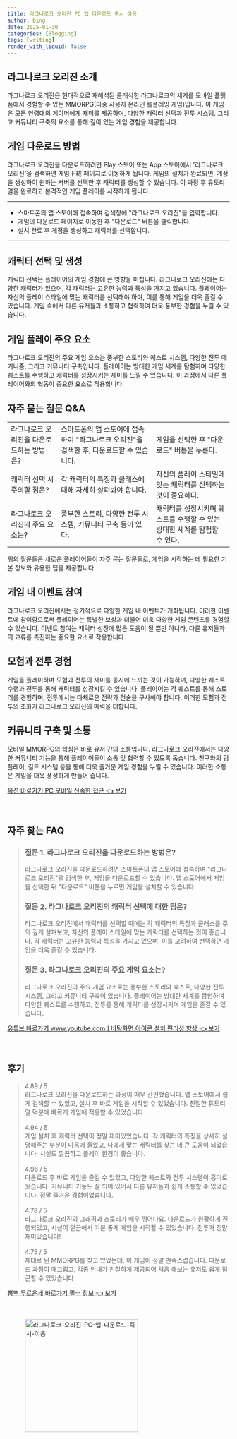 ```yaml
---
title: 라그나로크 오리진 PC 앱 다운로드 즉시 이용
author: bing
date: 2025-01-30
categories: [Blogging]
tags: [writing]
render_with_liquid: false
---
```



<h2 id='라그나로크_오리진_소개'>라그나로크 오리진 소개</h2>

<p>라그나로크 오리진은 현대적으로 재해석된 클래식한 라그나로크의 세계를 모바일 플랫폼에서 경험할 수 있는 MMORPG(다중 사용자 온라인 롤플레잉 게임)입니다. 이 게임은 모든 연령대의 게이머에게 재미를 제공하며, 다양한 캐릭터 선택과 전투 시스템, 그리고 커뮤니티 구축의 요소를 통해 깊이 있는 게임 경험을 제공합니다.</p>

<h2 id='게임_다운로드_방법'>게임 다운로드 방법</h2>

<p>라그나로크 오리진을 다운로드하려면 Play 스토어 또는 App 스토어에서 '라그나로크 오리진'을 검색하면 게임下载 페이지로 이동하게 됩니다. 게임의 설치가 완료되면, 계정을 생성하여 원하는 서버를 선택한 후 캐릭터를 생성할 수 있습니다. 이 과정 후 튜토리얼을 완료하고 본격적인 게임 플레이를 시작하게 됩니다.</p>

<hr />

<ul>
    <li>스마트폰의 앱 스토어에 접속하여 검색창에 "라그나로크 오리진"을 입력합니다.</li>
    <li>게임의 다운로드 페이지로 이동한 후 "다운로드" 버튼을 클릭합니다.</li>
    <li>설치 완료 후 계정을 생성하고 캐릭터를 선택합니다.</li>
</ul>

<hr />

<h2 id='캐릭터_선택_및_생성'>캐릭터 선택 및 생성</h2>

<p>캐릭터 선택은 플레이어의 게임 경험에 큰 영향을 미칩니다. 라그나로크 오리진에는 다양한 캐릭터가 있으며, 각 캐릭터는 고유한 능력과 특성을 가지고 있습니다. 플레이어는 자신의 플레이 스타일에 맞는 캐릭터를 선택해야 하며, 이를 통해 게임을 더욱 즐길 수 있습니다. 게임 속에서 다른 유저들과 소통하고 협력하여 더욱 풍부한 경험을 누릴 수 있습니다.</p>

<h2 id='게임_플레이_요소'>게임 플레이 주요 요소</h2>

<p>라그나로크 오리진의 주요 게임 요소는 풍부한 스토리와 퀘스트 시스템, 다양한 전투 메커니즘, 그리고 커뮤니티 구축입니다. 플레이어는 방대한 게임 세계를 탐험하며 다양한 퀘스트를 수행하고 캐릭터를 성장시키는 재미를 느낄 수 있습니다. 이 과정에서 다른 플레이어와의 협동이 중요한 요소로 작용합니다.</p>

<h2 id='자주_묻는_질문_QNA'>자주 묻는 질문 Q&A</h2>

<table>
    <tr>
        <td>라그나로크 오리진을 다운로드하는 방법은?</td>
        <td>스마트폰의 앱 스토어에 접속하여 "라그나로크 오리진"을 검색한 후, 다운로드할 수 있습니다.</td>
        <td>게임을 선택한 후 "다운로드" 버튼을 누른다.</td>
    </tr>
    <tr>
        <td>캐릭터 선택 시 주의할 점은?</td>
        <td>각 캐릭터의 특징과 클래스에 대해 자세히 살펴봐야 합니다.</td>
        <td>자신의 플레이 스타일에 맞는 캐릭터를 선택하는 것이 중요하다.</td>
    </tr>
    <tr>
        <td>라그나로크 오리진의 주요 요소는?</td>
        <td>풍부한 스토리, 다양한 전투 시스템, 커뮤니티 구축 등이 있다.</td>
        <td>캐릭터를 성장시키며 퀘스트를 수행할 수 있는 방대한 세계를 탐험할 수 있다.</td>
    </tr>
</table>

<p>위의 질문들은 새로운 플레이어들이 자주 묻는 질문들로, 게임을 시작하는 데 필요한 기본 정보와 유용한 팁을 제공합니다.</p>

<h2 id='게임_내_이벤트_참여'>게임 내 이벤트 참여</h2>

<p>라그나로크 오리진에서는 정기적으로 다양한 게임 내 이벤트가 개최됩니다. 이러한 이벤트에 참여함으로써 플레이어는 특별한 보상과 더불어 더욱 다양한 게임 콘텐츠를 경험할 수 있습니다. 이벤트 참여는 캐릭터 성장에 많은 도움이 될 뿐만 아니라, 다른 유저들과의 교류를 촉진하는 중요한 요소로 작용합니다.</p>

<h2 id='모험_과_전투_경험'>모험과 전투 경험</h2>

<p>게임을 플레이하며 모험과 전투의 재미를 동시에 느끼는 것이 가능하며, 다양한 퀘스트 수행과 전투를 통해 캐릭터를 성장시킬 수 있습니다. 플레이어는 각 퀘스트를 통해 스토리를 경험하며, 전투에서는 다채로운 전략과 전술을 구사해야 합니다. 이러한 모험과 전투의 조화가 라그나로크 오리진의 매력을 더합니다.</p>

<h2 id='커뮤니티_구축_및_소통'>커뮤니티 구축 및 소통</h2>

<p>모바일 MMORPG의 핵심은 바로 유저 간의 소통입니다. 라그나로크 오리진에서는 다양한 커뮤니티 기능을 통해 플레이어들이 소통 및 협력할 수 있도록 돕습니다. 친구와의 팀 플레이, 길드 시스템 등을 통해 더욱 즐거운 게임 경험을 누릴 수 있습니다. 이러한 소통은 게임을 더욱 풍성하게 만들어 줍니다.</p>


<p><a class="click-button" title="옥션 바로가기 PC 모바일 신속한 접근" href="https://24nara.github.io/posts/%EC%98%A5%EC%85%98-%EB%B0%94%EB%A1%9C%EA%B0%80%EA%B8%B0-PC-%EB%AA%A8%EB%B0%94%EC%9D%BC-%EC%8B%A0%EC%86%8D%ED%95%9C-%EC%A0%91%EA%B7%BC/" rel="dofollow">옥션 바로가기 PC 모바일 신속한 접근 👈 보기</a></p><br>
<h2 id='자주_찾는_FAQ'>자주 찾는 FAQ</h2>
<div itemscope="" itemtype="https://schema.org/FAQPage"> 
<blockquote> 
<div itemscope="" itemprop="mainEntity" itemtype="https://schema.org/Question"> 
<h3 itemprop="name">질문 1. 라그나로크 오리진을 다운로드하는 방법은?</h3> 
<div itemscope="" itemprop="acceptedAnswer" itemtype="https://schema.org/Answer"> 
<span itemprop="text"> 
<p>라그나로크 오리진을 다운로드하려면 스마트폰의 앱 스토어에 접속하여 "라그나로크 오리진"을 검색한 후, 게임을 다운로드할 수 있습니다. 앱 스토어에서 게임을 선택한 뒤 "다운로드" 버튼을 누르면 게임을 설치할 수 있습니다.</p> 
</span> 
</div> 
</div> 

<div itemscope="" itemprop="mainEntity" itemtype="https://schema.org/Question"> 
<h3 itemprop="name">질문 2. 라그나로크 오리진의 캐릭터 선택에 대한 팁은?</h3> 
<div itemscope="" itemprop="acceptedAnswer" itemtype="https://schema.org/Answer"> 
<span itemprop="text"> 
<p>라그나로크 오리진에서 캐릭터를 선택할 때에는 각 캐릭터의 특징과 클래스를 주의 깊게 살펴보고, 자신의 플레이 스타일에 맞는 캐릭터를 선택하는 것이 좋습니다. 각 캐릭터는 고유한 능력과 특성을 가지고 있으며, 이를 고려하여 선택하면 게임을 더욱 즐길 수 있습니다.</p> 
</span> 
</div> 
</div> 

<div itemscope="" itemprop="mainEntity" itemtype="https://schema.org/Question"> 
<h3 itemprop="name">질문 3. 라그나로크 오리진의 주요 게임 요소는?</h3> 
<div itemscope="" itemprop="acceptedAnswer" itemtype="https://schema.org/Answer"> 
<span itemprop="text"> 
<p>라그나로크 오리진의 주요 게임 요소로는 풍부한 스토리와 퀘스트, 다양한 전투 시스템, 그리고 커뮤니티 구축이 있습니다. 플레이어는 방대한 세계를 탐험하며 다양한 퀘스트를 수행하고, 전투를 통해 캐릭터를 성장시키며 게임을 즐길 수 있습니다.</p> 
</span> 
</div> 
</div> 
</blockquote> 
</div>
<p><a class="click-button" title="유튜브 바로가기 www.youtube.comㅣ바탕화면 아이콘 설치 편리성 향상" href="https://24nara.github.io/posts/%EC%9C%A0%ED%8A%9C%EB%B8%8C-%EB%B0%94%EB%A1%9C%EA%B0%80%EA%B8%B0-www.youtube.com%E3%85%A3%EB%B0%94%ED%83%95%ED%99%94%EB%A9%B4-%EC%95%84%EC%9D%B4%EC%BD%98-%EC%84%A4%EC%B9%98-%ED%8E%B8%EB%A6%AC%EC%84%B1-%ED%96%A5%EC%83%81/" rel="dofollow">유튜브 바로가기 www.youtube.comㅣ바탕화면 아이콘 설치 편리성 향상 👈 보기</a></p><br>
<h2 id='후기'>후기</h2>
<div itemscope itemtype="https://schema.org/Product">
  <blockquote>
  <div itemprop="review" itemscope itemtype="https://schema.org/Review">
      <div itemprop="reviewRating" itemscope itemtype="https://schema.org/Rating"> <span itemprop="ratingValue">4.89</span> / <span itemprop="bestRating">5</span> </div>
      <span itemprop="reviewBody">라그나로크 오리진을 다운로드하는 과정이 매우 간편했습니다. 앱 스토어에서 쉽게 검색할 수 있었고, 설치 후 바로 게임을 시작할 수 있었습니다. 친절한 튜토리얼 덕분에 빠르게 게임에 적응할 수 있었습니다.</span>
  </div>
  <br>
  <div itemprop="review" itemscope itemtype="https://schema.org/Review">
      <div itemprop="reviewRating" itemscope itemtype="https://schema.org/Rating"> <span itemprop="ratingValue">4.94</span> / <span itemprop="bestRating">5</span> </div>
      <span itemprop="reviewBody">게임 설치 후 캐릭터 선택이 정말 재미있었습니다. 각 캐릭터의 특징을 상세히 설명해주는 부분이 마음에 들었고, 나에게 맞는 캐릭터를 찾는 데 큰 도움이 되었습니다. 시설도 깔끔하고 플레이 환경이 좋습니다.</span>
  </div>
  <br>
  <div itemprop="review" itemscope itemtype="https://schema.org/Review">
      <div itemprop="reviewRating" itemscope itemtype="https://schema.org/Rating"> <span itemprop="ratingValue">4.96</span> / <span itemprop="bestRating">5</span> </div>
      <span itemprop="reviewBody">다운로드 후 바로 게임을 즐길 수 있었고, 다양한 퀘스트와 전투 시스템이 흥미로웠습니다. 커뮤니티 기능도 잘 되어 있어서 다른 유저들과 쉽게 소통할 수 있었습니다. 정말 즐거운 경험이었습니다.</span>
  </div>
  <br>
  <div itemprop="review" itemscope itemtype="https://schema.org/Review">
      <div itemprop="reviewRating" itemscope itemtype="https://schema.org/Rating"> <span itemprop="ratingValue">4.78</span> / <span itemprop="bestRating">5</span> </div>
      <span itemprop="reviewBody">라그나로크 오리진의 그래픽과 스토리가 매우 뛰어나요. 다운로드가 원활하게 진행되었고, 시설이 깔끔해서 기분 좋게 게임을 시작할 수 있었습니다. 전투가 정말 재미있습니다!</span>
  </div>
  <br>
  <div itemprop="review" itemscope itemtype="https://schema.org/Review">
      <div itemprop="reviewRating" itemscope itemtype="https://schema.org/Rating"> <span itemprop="ratingValue">4.75</span> / <span itemprop="bestRating">5</span> </div>
      <span itemprop="reviewBody">제대로 된 MMORPG를 찾고 있었는데, 이 게임이 정말 만족스럽습니다. 다운로드 과정이 매끄럽고, 각종 안내가 친절하게 제공되어 처음 해보는 유저도 쉽게 접근할 수 있었습니다.</span>
  </div>
  </blockquote>
</div>
<p><a class="click-button" title="뽐뿌 무료운세 바로가기 필수 정보" href="https://24nara.github.io/posts/%EB%BD%90%EB%BF%8C-%EB%AC%B4%EB%A3%8C%EC%9A%B4%EC%84%B8-%EB%B0%94%EB%A1%9C%EA%B0%80%EA%B8%B0-%ED%95%84%EC%88%98-%EC%A0%95%EB%B3%B4/" rel="dofollow">뽐뿌 무료운세 바로가기 필수 정보 👈 보기</a></p><br>
<figure class="image"><img src="https://24nara.github.io/assets/img/thumbnail/라그나로크-오리진-PC-앱-다운로드-즉시-이용.webp" alt="라그나로크-오리진-PC-앱-다운로드-즉시-이용" width="256" height="256"></figure>